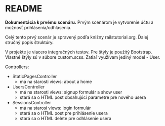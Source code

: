 # README

**Dokumentácia k prvému scenáru.**
Prvým scenárom je vytvorenie účtu a možnosť prihlásenia/odhlásenia.

Celý tento prvý scenár je spravený podľa knižny railstutorial.org. Ďalej stručný popis štruktúry.

V projekte je viacero integračných testov. Pre štýly je použitý Bootstrap. Vlastné štýly sú v súbore custom.scss. Zatiaľ využívam jediný model - User.

Controllers:
- StaticPagesController
  - má na starosti views: about a home
- UsersController
  - má na starosti views: signup formulár a show user
  - stará sa o HTML post obsahujúci parametre pre nového usera
- SessionsController
  - má na starosi views: login formulár
  - stará sa o HTML post pre prihlásenie usera
  - stará sa o HTML delete pre odhlásenie usera


<!-- This README would normally document whatever steps are necessary to get the
application up and running.

Things you may want to cover:

* Ruby version

* System dependencies

* Configuration

* Database creation

* Database initialization

* How to run the test suite

* Services (job queues, cache servers, search engines, etc.)

* Deployment instructions

* ... -->
